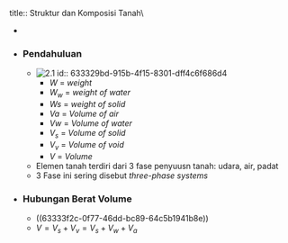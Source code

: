 title:: Struktur dan Komposisi Tanah\

-
- ### Pendahuluan
	- ![2.1](../assets/image_1664300534906_0.png)
	  id:: 633329bd-915b-4f15-8301-dff4c6f686d4
		- $W$ =  *weight*
		- $W_w$ = *weight of water*
		- $Ws$ = *weight of solid*
		- $Va$ = *Volume of air*
		- $Vw$ = *Volume of water*
		- $V_s$ = *Volume of solid*
		- $V_v$ = *Volume of void*
		- $V$ = *Volume*
	- Elemen tanah terdiri dari 3 fase penyuusn tanah: udara, air, padat
	- 3 Fase ini sering disebut *three-phase systems*
- ### Hubungan Berat Volume
	- ((63333f2c-0f77-46dd-bc89-64c5b1941b8e))
	- $V = V_s + V_v = V_s + V_w + V_a$